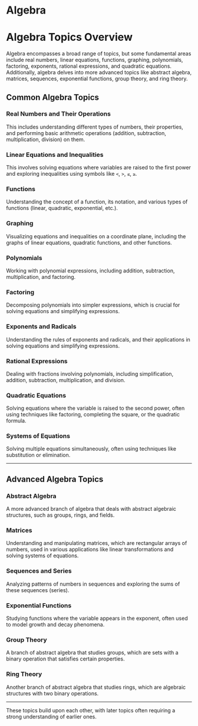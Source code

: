 # Algebra

# Algebra Topics Overview

Algebra encompasses a broad range of topics, but some fundamental areas include real numbers, linear equations, functions, graphing, polynomials, factoring, exponents, rational expressions, and quadratic equations. Additionally, algebra delves into more advanced topics like abstract algebra, matrices, sequences, exponential functions, group theory, and ring theory.

## Common Algebra Topics

### Real Numbers and Their Operations
This includes understanding different types of numbers, their properties, and performing basic arithmetic operations (addition, subtraction, multiplication, division) on them.

### Linear Equations and Inequalities
This involves solving equations where variables are raised to the first power and exploring inequalities using symbols like `<`, `>`, `≤`, `≥`.

### Functions
Understanding the concept of a function, its notation, and various types of functions (linear, quadratic, exponential, etc.).

### Graphing
Visualizing equations and inequalities on a coordinate plane, including the graphs of linear equations, quadratic functions, and other functions.

### Polynomials
Working with polynomial expressions, including addition, subtraction, multiplication, and factoring.

### Factoring
Decomposing polynomials into simpler expressions, which is crucial for solving equations and simplifying expressions.

### Exponents and Radicals
Understanding the rules of exponents and radicals, and their applications in solving equations and simplifying expressions.

### Rational Expressions
Dealing with fractions involving polynomials, including simplification, addition, subtraction, multiplication, and division.

### Quadratic Equations
Solving equations where the variable is raised to the second power, often using techniques like factoring, completing the square, or the quadratic formula.

### Systems of Equations
Solving multiple equations simultaneously, often using techniques like substitution or elimination.

---

## Advanced Algebra Topics

### Abstract Algebra
A more advanced branch of algebra that deals with abstract algebraic structures, such as groups, rings, and fields.

### Matrices
Understanding and manipulating matrices, which are rectangular arrays of numbers, used in various applications like linear transformations and solving systems of equations.

### Sequences and Series
Analyzing patterns of numbers in sequences and exploring the sums of these sequences (series).

### Exponential Functions
Studying functions where the variable appears in the exponent, often used to model growth and decay phenomena.

### Group Theory
A branch of abstract algebra that studies groups, which are sets with a binary operation that satisfies certain properties.

### Ring Theory
Another branch of abstract algebra that studies rings, which are algebraic structures with two binary operations.

---

These topics build upon each other, with later topics often requiring a strong understanding of earlier ones.
